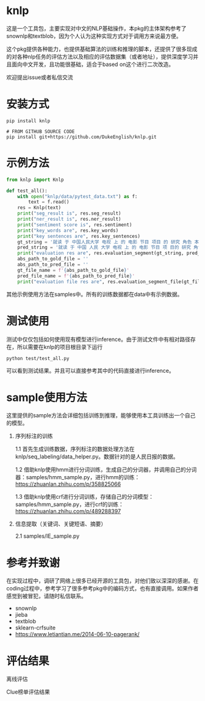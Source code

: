 # knlp

这是一个工具包，主要实现对中文的NLP基础操作，本pkg的主体架构参考了snownlp和textblob，因为个人认为这种实现方式对于调用方来说最方便。

这个pkg提供各种能力，也提供基础算法的训练和推理的脚本，还提供了很多现成的对各种nlp任务的评估方法以及相应的评估数据集（或者地址），提供深度学习并且面向中文开发，且功能很基础，适合于based on这个进行二次改造。

欢迎提出issue或者私信交流

# 安装方式
```
pip install knlp

# FROM GITHUB SOURCE CODE
pip install git+https://github.com/DukeEnglish/knlp.git
```
# 示例方法
```python
from knlp import Knlp

def test_all():
    with open("knlp/data/pytest_data.txt") as f:
        text = f.read()
    res = Knlp(text)
    print("seg_result is", res.seg_result)
    print("ner_result is", res.ner_result)
    print("sentiment score is", res.sentiment)
    print("key_words are", res.key_words)
    print("key sentences are", res.key_sentences)
    gt_string = '就读 于 中国人民大学 电视 上 的 电影 节目 项目 的 研究 角色 本人 将 会 参与 配音'
    pred_string = '就读 于 中国 人民 大学 电视 上 的 电影 节目 项 目的 研究 角色 本人 将 会 参与 配音'
    print("evaluation res are", res.evaluation_segment(gt_string, pred_string))
    abs_path_to_gold_file = ''
    abs_path_to_pred_file = ''
    gt_file_name = f'{abs_path_to_gold_file}'
    pred_file_name = f'{abs_path_to_pred_file}'
    print("evaluation file res are", res.evaluation_segment_file(gt_file_name, pred_file_name))
```
其他示例使用方法在samples中。所有的训练数据都在data中有示例数据。

# 测试使用
测试中仅仅包括如何使用现有模型进行inference。由于测试文件中有相对路径存在，所以需要在knlp的项目根目录下运行
```
python test/test_all.py
```
可以看到测试结果。并且可以直接参考其中的代码直接进行inference。

# sample使用方法
这里提供的sample方法会详细包括训练到推理，能够使用本工具训练出一个自己的模型。
1. 序列标注的训练
    
    1.1 首先生成训练数据，序列标注的数据处理方法在knlp/seq_labeling/data_helper.py。数据针对的是人民日报的数据。
    
    1.2 借助knlp使用hmm进行分词训练，生成自己的分词器，并调用自己的分词器：samples/hmm_sample.py，进行hmm的训练：https://zhuanlan.zhihu.com/p/358825066
    
    1.3 借助knlp使用crf进行分词训练，存储自己的分词模型：samples/hmm_sample.py，进行crf的训练：https://zhuanlan.zhihu.com/p/489288397


2. 信息提取（关键词、关键短语、摘要）
    
    2.1 samples/IE_sample.py


# 参考并致谢
在实现过程中，调研了网络上很多已经开源的工具包，对他们致以深深的感谢。在coding过程中，参考学习了很多参考pkg中的编码方式，也有直接调用。如果作者感觉到被冒犯，请随时私信联系。

- snownlp
- jieba
- textblob
- sklearn-crfsuite
- https://www.letiantian.me/2014-06-10-pagerank/

# 评估结果
离线评估

Clue榜单评估结果

